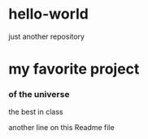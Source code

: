# hello-world
just another repository
# my favorite project
### of the universe ###
the best in class


another line on this Readme file

